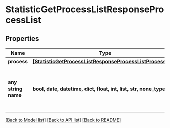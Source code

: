 # StatisticGetProcessListResponseProcessList


## Properties
Name | Type | Description | Notes
------------ | ------------- | ------------- | -------------
**process** | [**[StatisticGetProcessListResponseProcessListProcessInfo]**](StatisticGetProcessListResponseProcessListProcessInfo.md) |  | [optional] 
**any string name** | **bool, date, datetime, dict, float, int, list, str, none_type** | any string name can be used but the value must be the correct type | [optional]

[[Back to Model list]](../README.md#documentation-for-models) [[Back to API list]](../README.md#documentation-for-api-endpoints) [[Back to README]](../README.md)


